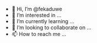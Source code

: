 - 👋 Hi, I’m @fekaduwe
- 👀 I’m interested in ...
- 🌱 I’m currently learning ...
- 💞️ I’m looking to collaborate on ...
- 📫 How to reach me ...

<!---
fekaduwe/fekaduwe is a ✨ special ✨ repository because its `README.md` (this file) appears on your GitHub profile.
You can click the Preview link to take a look at your changes.
--->
